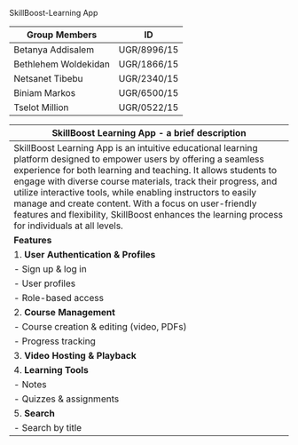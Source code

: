 SkillBoost-Learning App


| Group Members       | ID            |
|---------------------|---------------|
| Betanya Addisalem    | UGR/8996/15   |
| Bethlehem Woldekidan | UGR/1866/15   |
| Netsanet Tibebu      | UGR/2340/15   |
| Biniam Markos        | UGR/6500/15   |
| Tselot Million       | UGR/0522/15   |











| **SkillBoost Learning App - a brief description**                                                                                                           |
|----------------------------------------------------------------------------------------------------------------------------------------|
| SkillBoost Learning App is an intuitive educational learning platform designed to empower users by offering a seamless experience for both learning and teaching. It allows students to engage with diverse course materials, track their progress, and utilize interactive tools, while enabling instructors to easily manage and create content. With a focus on user-friendly features and flexibility, SkillBoost enhances the learning process for individuals at all levels. |
| **Features**                                                                                                                           |
| 1. **User Authentication & Profiles**                                                                                                  |
|    - Sign up & log in                                                                                                                  |
|    - User profiles                                                                                                                     |
|    - Role-based access                                                                                                                |
| 2. **Course Management**                                                                                                               |
|    - Course creation & editing (video, PDFs)                                                                                           |
|    - Progress tracking                                                                                                                 |
| 3. **Video Hosting & Playback**                                                                                                        |
| 4. **Learning Tools**                                                                                                                 |
|    - Notes                                                                                                                             |
|    - Quizzes & assignments                                                                                                             |
| 5. **Search**                                                                                                                          |
|    - Search by title                                                                                                                  |

